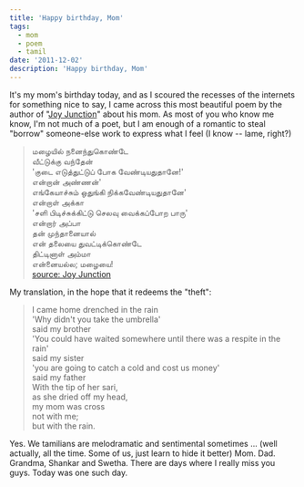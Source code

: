 ```yaml
---
title: 'Happy birthday, Mom'
tags:
  - mom
  - poem
  - tamil
date: '2011-12-02'
description: 'Happy birthday, Mom'
---
```


It's my mom's birthday today, and as I scoured the recesses of the internets for something nice to say, I came across this most beautiful poem by the author of  "[Joy Junction][0]" about his mom. As most of you who know me know, I'm not much of a poet, but I am enough of a romantic to steal "borrow" someone-else work to express what I feel (I know -- lame, right?)

> மழையில் நனைந்துகொண்டே  
> வீட்டுக்கு வந்தேன்  
> 'குடை எடுத்துட்டுப் போக வேண்டியதுதானே!'  
> என்றான் அண்ணன்'  
> எங்கேயாச்சும் ஒதுங்கி நிக்கவேண்டியதுதானே'  
> என்றாள் அக்கா  
> 'சளி பிடிச்சுக்கிட்டு செலவு வைக்கப்போற பாரு'  
> என்றார் அப்பா  
> தன் முந்தானையால்  
> என் தலையை துவட்டிக்கொண்டே  
> திட்டினாள் அம்மா  
> என்னையல்ல; மழையை!  
> [source: Joy Junction][1]

My translation, in the hope that it redeems the "theft":

> I came home drenched in the rain  
> 'Why didn't you take the umbrella'  
> said my brother  
> 'You could have waited somewhere until there was a respite in the rain'  
> said my sister  
> 'you are going to catch a cold and cost us money'  
> said my father  
> With the tip of her sari,  
> as she dried off my head,  
> my mom was cross  
> not with me;  
> but with the rain.

Yes. We tamilians are melodramatic and sentimental sometimes ... (well actually, all the time. Some of us, just learn to hide it better) Mom. Dad. Grandma, Shankar and Swetha. There are days where I really miss you guys. Today was one such day.


[0]: http://joyjunction.blogspot.com/
[1]: http://joyjunction.blogspot.com/2010/01/tamil-poem-about-mom.html
